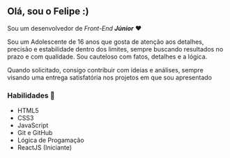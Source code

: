 ## Olá, sou o Felipe :)

Sou um desenvolvedor de *Front-End **Júnior*** ❤️

Sou um Adolescente de 16 anos que gosta de atenção aos detalhes, precisão e estabilidade dentro dos limites, sempre buscando resultados no prazo e com qualidade. Sou cauteloso com fatos, detalhes e a lógica.

Quando solicitado, consigo contribuir com ideias e análises, sempre visando uma entrega satisfatória nos projetos em que sou apresentado

### Habilidades 📝

* HTML5 
* CSS3
* JavaScript
* Git e GitHub
* Lógica de Progamação
* ReactJS (Iniciante)

